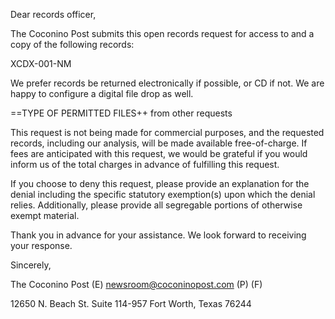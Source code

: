 [//]: # (A template for general and U.S. federal agency requests.)

Dear records officer,

The Coconino Post submits this open records request for access to and a copy of the following records:

XCDX-001-NM

We prefer records be returned electronically if possible, or CD if not. We are happy to configure a digital file drop as well. 

==TYPE OF PERMITTED FILES++ from other requests

This request is not being made for commercial purposes, and the requested records, including our analysis, will be made available free-of-charge. If fees are anticipated with this request, we would be grateful if you would inform us of the total charges in advance of fulfilling this request.

If you choose to deny this request, please provide an explanation for the denial including the specific statutory exemption(s) upon which the denial relies. Additionally, please provide all segregable portions of otherwise exempt material.

Thank you in advance for your assistance. We look forward to receiving your response.

Sincerely, 



The Coconino Post
(E) newsroom@coconinopost.com
(P)
(F)

12650 N. Beach St.
Suite 114-957
Fort Worth, Texas 76244
